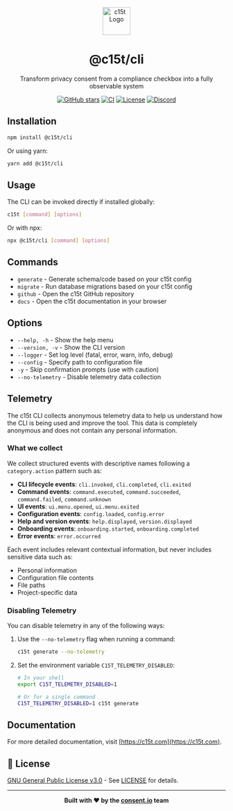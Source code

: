<div align="center">
  <img src="https://c15t.com/logo-icon.png" alt="c15t Logo" width="64" height="64" />
  <h1>@c15t/cli</h1>
  <p>Transform privacy consent from a compliance checkbox into a fully observable system</p>

  [![GitHub stars](https://img.shields.io/github/stars/c15t/c15t?style=flat-square)](https://github.com/c15t/c15t)
  [![CI](https://img.shields.io/github/actions/workflow/status/c15t/c15t/ci.yml?style=flat-square)](https://github.com/c15t/c15t/actions/workflows/ci.yml)
  [![License](https://img.shields.io/badge/license-GPL--3.0-blue.svg?style=flat-square)]([LICENSE.md](https://github.com/c15t/c15t/blob/main/LICENSE.md))
  [![Discord](https://img.shields.io/discord/1312171102268690493?style=flat-square)](https://c15t.com/discord)
</div>

## Installation

```bash
npm install @c15t/cli
```

Or using yarn:

```bash
yarn add @c15t/cli
```

## Usage

The CLI can be invoked directly if installed globally:

```bash
c15t [command] [options]
```

Or with npx:

```bash
npx @c15t/cli [command] [options]
```

## Commands

- `generate` - Generate schema/code based on your c15t config
- `migrate` - Run database migrations based on your c15t config
- `github` - Open the c15t GitHub repository
- `docs` - Open the c15t documentation in your browser

## Options

- `--help, -h` - Show the help menu
- `--version, -v` - Show the CLI version
- `--logger` - Set log level (fatal, error, warn, info, debug)
- `--config` - Specify path to configuration file
- `-y` - Skip confirmation prompts (use with caution)
- `--no-telemetry` - Disable telemetry data collection

## Telemetry

The c15t CLI collects anonymous telemetry data to help us understand how the CLI is being used and improve the tool. This data is completely anonymous and does not contain any personal information.

### What we collect

We collect structured events with descriptive names following a `category.action` pattern such as:

- **CLI lifecycle events**: `cli.invoked`, `cli.completed`, `cli.exited`
- **Command events**: `command.executed`, `command.succeeded`, `command.failed`, `command.unknown`
- **UI events**: `ui.menu.opened`, `ui.menu.exited`
- **Configuration events**: `config.loaded`, `config.error`
- **Help and version events**: `help.displayed`, `version.displayed`
- **Onboarding events**: `onboarding.started`, `onboarding.completed`
- **Error events**: `error.occurred`

Each event includes relevant contextual information, but never includes sensitive data such as:
- Personal information
- Configuration file contents
- File paths
- Project-specific data

### Disabling Telemetry

You can disable telemetry in any of the following ways:

1. Use the `--no-telemetry` flag when running a command:
   ```bash
   c15t generate --no-telemetry
   ```

2. Set the environment variable `C15T_TELEMETRY_DISABLED`:
   ```bash
   # In your shell
   export C15T_TELEMETRY_DISABLED=1
   
   # Or for a single command
   C15T_TELEMETRY_DISABLED=1 c15t generate
   ```

## Documentation

For more detailed documentation, visit [https://c15t.com](https://c15t.com).

## 📜 License

[GNU General Public License v3.0](https://github.com/c15t/c15t/blob/main/LICENSE.md) - See [LICENSE]([LICENSE.md](https://github.com/c15t/c15t/blob/main/LICENSE.md)) for details.

---

<div align="center">
  <strong>Built with ❤️ by the <a href="www.consent.io"/>consent.io</a> team</strong>
</div>
